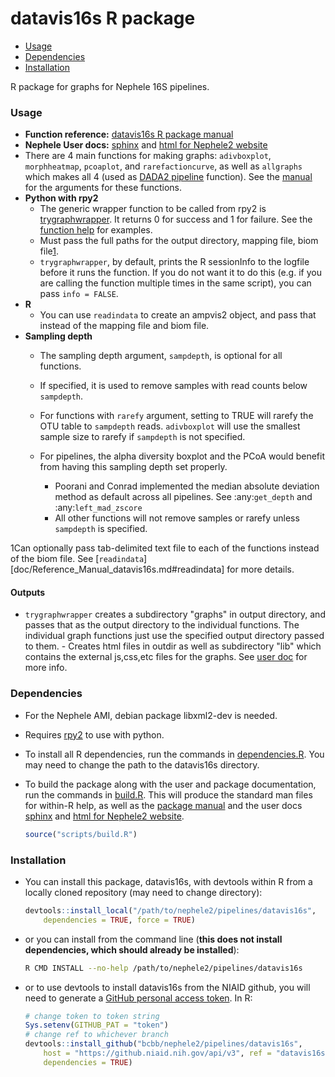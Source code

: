 datavis16s R package
================

-   [Usage](#usage)
-   [Dependencies](#dependencies)
-   [Installation](#installation)

R package for graphs for Nephele 16S pipelines.

### Usage

-   **Function reference:** [datavis16s R package manual](doc/Reference_Manual_datavis16s.md)
-   **Nephele User docs:** [sphinx](datavis16s.user_doc.html) and [html for Nephele2 website](https://github.niaid.nih.gov/bcbb/nephele2/blob/master/pipelines/datavis16s/doc/datavis16s_pipeline.html)
-   There are 4 main functions for making graphs: `adivboxplot`, `morphheatmap`, `pcoaplot`, and `rarefactioncurve`, as well as `allgraphs` which makes all 4 (used as [DADA2 pipeline](../DADA2) function). See the [manual](doc/Reference_Manual_datavis16s.md) for the arguments for these functions.
-   **Python with rpy2**
    -   The generic wrapper function to be called from rpy2 is [trygraphwrapper](doc/Reference_Manual_datavis16s.md#trygraphwrapper). It returns 0 for success and 1 for failure. See the [function help](doc/Reference_Manual_datavis16s.md#trygraphwrapper) for examples.
    -   Must pass the full paths for the output directory, mapping file, biom file[1](#fn1).
    -   `trygraphwrapper`, by default, prints the R sessionInfo to the logfile before it runs the function. If you do not want it to do this (e.g. if you are calling the function multiple times in the same script), you can pass `info = FALSE`.
-   **R**
    -   You can use `readindata` to create an ampvis2 object, and pass that instead of the mapping file and biom file.
-   **Sampling depth**
    -   The sampling depth argument, `sampdepth`, is optional for all functions.
    -   If specified, it is used to remove samples with read counts below `sampdepth`.
    -   For functions with `rarefy` argument, setting to TRUE will rarefy the OTU table to `sampdepth` reads. `adivboxplot` will use the smallest sample size to rarefy if `sampdepth` is not specified.

    -   For pipelines, the alpha diversity boxplot and the PCoA would benefit from having this sampling depth set properly.
        -   Poorani and Conrad implemented the median absolute deviation method as default across all pipelines. See :any:`get_depth` and :any:`left_mad_zscore`
        -   All other functions will not remove samples or rarefy unless `sampdepth` is specified.

1Can optionally pass tab-delimited text file to each of the functions instead of the biom file. See \[`readindata`\]\[doc/Reference\_Manual\_datavis16s.md\#readindata\] for more details.

#### Outputs

-   `trygraphwrapper` creates a subdirectory "graphs" in output directory, and passes that as the output directory to the individual functions. The individual graph functions just use the specified output directory passed to them. - Creates html files in outdir as well as subdirectory "lib" which contains the external js,css,etc files for the graphs. See [user doc](https://github.niaid.nih.gov/bcbb/nephele2/blob/master/pipelines/datavis16s/doc/user_doc.md) for more info.

### Dependencies

-   For the Nephele AMI, debian package libxml2-dev is needed.
-   Requires [rpy2](https://rpy2.bitbucket.io) to use with python.
-   To install all R dependencies, run the commands in [dependencies.R](scripts/dependencies.R). You may need to change the path to the datavis16s directory.
-   To build the package along with the user and package documentation, run the commands in [build.R](scripts/build.R). This will produce the standard man files for within-R help, as well as the [package manual](doc/Reference_Manual_datavis16s.md) and the user docs [sphinx](datavis16s.user_doc.html) and [html for Nephele2 website](https://github.niaid.nih.gov/bcbb/nephele2/blob/master/pipelines/datavis16s/doc/datavis16s_pipeline.html).

    ``` r
    source("scripts/build.R")
    ```

### Installation

-   You can install this package, datavis16s, with devtools within R from a locally cloned repository (may need to change directory):

    ``` r
    devtools::install_local("/path/to/nephele2/pipelines/datavis16s", 
        dependencies = TRUE, force = TRUE)
    ```

-   or you can install from the command line (**this does not install dependencies, which should already be installed**):

    ``` bash
    R CMD INSTALL --no-help /path/to/nephele2/pipelines/datavis16s
    ```

-   or to use devtools to install datavis16s from the NIAID github, you will need to generate a [GitHub personal access token](https://help.github.com/articles/creating-a-personal-access-token-for-the-command-line/). In R:

    ``` r
    # change token to token string
    Sys.setenv(GITHUB_PAT = "token")
    # change ref to whichever branch
    devtools::install_github("bcbb/nephele2/pipelines/datavis16s", 
        host = "https://github.niaid.nih.gov/api/v3", ref = "datavis16s", 
        dependencies = TRUE)
    ```
